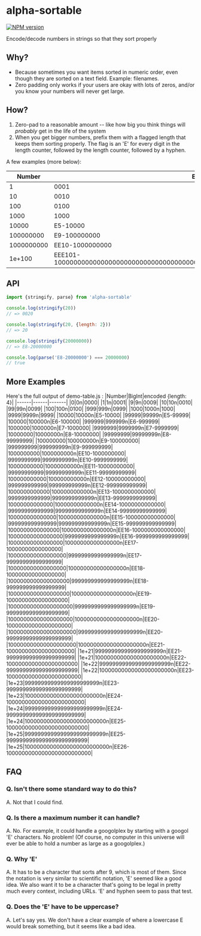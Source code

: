 # alpha-sortable
[![NPM version][npm-image]][npm-url]

Encode/decode numbers in strings so that they sort properly

## Why?

* Because sometimes you want items sorted in numeric order, even though they are sorted on a text field.  Example: filenames.
* Zero padding only works if your users are okay with lots of zeros, and/or you know your numbers will never get large.

## How?

1. Zero-pad to a reasonable amount -- like how big you think things will *probably* get in the life of the system
2. When you get bigger numbers, prefix them with a flagged length that keeps them sorting properly. The flag is an 'E' for every digit in the length counter, followed by the length counter, followed by a hyphen.

A few examples (more below):

|Number|Encoded with default setting {length: 4}|
|------|-------|
|1|0001|
|10|0010|
|100|0100|
|1000|1000|
|10000|E5-10000|
|100000000|E9-100000000|  
|1000000000|EE10-1000000000|
|1e+100|EEE101-10000000000000000000000000000000000000000000000000000000000000000000000000000000000000000000000000000|

## API

```js
import {stringify, parse} from 'alpha-sortable'

console.log(stringify(20))
// => 0020

console.log(stringify(20, {length: 2}))
// => 20

console.log(stringify(20000000))
// => E8-20000000

console.log(parse('E8-20000000') === 20000000)
// true
```

## More Examples

Here's the full output of demo-table.js :
|Number|BigInt|encoded {length: 4}|
|------|------|-------|
|0|0n|0000|
|1|1n|0001|
|9|9n|0009|
|10|10n|0010|
|99|99n|0099|
|100|100n|0100|
|999|999n|0999|
|1000|1000n|1000|
|9999|9999n|9999|
|10000|10000n|E5-10000|
|99999|99999n|E5-99999|
|100000|100000n|E6-100000|
|999999|999999n|E6-999999|
|1000000|1000000n|E7-1000000|
|9999999|9999999n|E7-9999999|
|10000000|10000000n|E8-10000000|
|99999999|99999999n|E8-99999999|
|100000000|100000000n|E9-100000000|
|999999999|999999999n|E9-999999999|
|1000000000|1000000000n|EE10-1000000000|
|9999999999|9999999999n|EE10-9999999999|
|10000000000|10000000000n|EE11-10000000000|
|99999999999|99999999999n|EE11-99999999999|
|100000000000|100000000000n|EE12-100000000000|
|999999999999|999999999999n|EE12-999999999999|
|1000000000000|1000000000000n|EE13-1000000000000|
|9999999999999|9999999999999n|EE13-9999999999999|
|10000000000000|10000000000000n|EE14-10000000000000|
|99999999999999|99999999999999n|EE14-99999999999999|
|100000000000000|100000000000000n|EE15-100000000000000|
|999999999999999|999999999999999n|EE15-999999999999999|
|1000000000000000|1000000000000000n|EE16-1000000000000000|
|10000000000000000|9999999999999999n|EE16-9999999999999999|
|10000000000000000|10000000000000000n|EE17-10000000000000000|
|100000000000000000|99999999999999999n|EE17-99999999999999999|
|100000000000000000|100000000000000000n|EE18-100000000000000000|
|1000000000000000000|999999999999999999n|EE18-999999999999999999|
|1000000000000000000|1000000000000000000n|EE19-1000000000000000000|
|10000000000000000000|9999999999999999999n|EE19-9999999999999999999|
|10000000000000000000|10000000000000000000n|EE20-10000000000000000000|
|100000000000000000000|99999999999999999999n|EE20-99999999999999999999|
|100000000000000000000|100000000000000000000n|EE21-100000000000000000000|
|1e+21|999999999999999999999n|EE21-999999999999999999999|
|1e+21|1000000000000000000000n|EE22-1000000000000000000000|
|1e+22|9999999999999999999999n|EE22-9999999999999999999999|
|1e+22|10000000000000000000000n|EE23-10000000000000000000000|
|1e+23|99999999999999999999999n|EE23-99999999999999999999999|
|1e+23|100000000000000000000000n|EE24-100000000000000000000000|
|1e+24|999999999999999999999999n|EE24-999999999999999999999999|
|1e+24|1000000000000000000000000n|EE25-1000000000000000000000000|
|1e+25|9999999999999999999999999n|EE25-9999999999999999999999999|
|1e+25|10000000000000000000000000n|EE26-10000000000000000000000000|

## FAQ

### Q. Isn't there some standard way to do this?

A. Not that I could find.

### Q. Is there a maximum number it can handle?

A. No. For example, it could handle a googolplex by starting with a
googol 'E' characters. No problem!  (Of course, no computer in this
universe will ever be able to hold a number as large as a googolplex.)

### Q. Why 'E'

A. It has to be a character that sorts after 9, which is most of
them. Since the notation is very similar to scientific notation, 'E'
seemed like a good idea. We also want it to be a character that's
going to be legal in pretty much every context, including URLs.  'E'
and hyphen seem to pass that test.

### Q. Does the 'E' have to be uppercase?

A. Let's say yes. We don't have a clear example of where a lowercase E
would break something, but it seems like a bad idea.


[npm-image]: https://img.shields.io/npm/v/alpha-sortable.svg?style=flat-square
[npm-url]: https://npmjs.org/package/alpha-sortable
